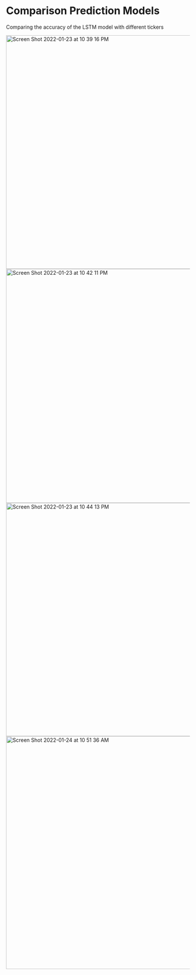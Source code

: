 # Comparison Prediction Models 
Comparing the accuracy of the LSTM model with different tickers

<img width="638" alt="Screen Shot 2022-01-23 at 10 39 16 PM" src="https://user-images.githubusercontent.com/54919031/150817609-d1c79b24-9a94-4bcc-a8a6-f87bda3e342c.png">
<img width="639" alt="Screen Shot 2022-01-23 at 10 42 11 PM" src="https://user-images.githubusercontent.com/54919031/150817631-86a74043-c8d5-4733-9900-9f40bbc7eeba.png">
<img width="637" alt="Screen Shot 2022-01-23 at 10 44 13 PM" src="https://user-images.githubusercontent.com/54919031/150817640-46c680d4-d026-483d-8717-3edf1da6e710.png">
<img width="636" alt="Screen Shot 2022-01-24 at 10 51 36 AM" src="https://user-images.githubusercontent.com/54919031/150817646-32953937-717d-4e7f-9220-cba8d5964179.png">
